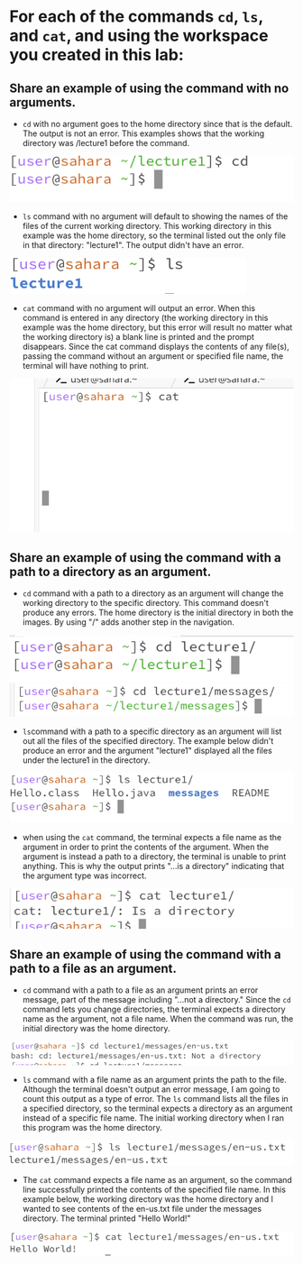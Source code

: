 # For each of the commands `cd`, `ls`, and `cat`, and using the workspace you created in this lab:

## **Share an example of using the command with no arguments.**
* `cd` with no argument goes to the home directory since that is the default. The output is not an error. This examples shows that the working directory was /lecture1 before the command.

![Image](NoArgumentCD.png)

* `ls` command with no argument will default to showing the names of the files of the current working directory. This working directory in this example was the home directory, so the terminal listed out the only file in that directory: "lecture1". The output didn't have an error.

![Image](NoArgumentLS.png)

* `cat` command with no argument will output an error. When this command is entered in any directory (the working directory in this example was the home directory, but this error will result no matter what the working directory is) a blank line is printed and the prompt disappears. Since the cat command displays the contents of any file(s), passing the command without an argument or specified file name, the terminal will have nothing to print. 

![Image](noArgumentCAT.png)


## **Share an example of using the command with a path to a directory as an argument.**
* `cd` command with a path to a directory as an argument will change the working directory to the specific directory. This command doesn't produce any errors. The home directory is the initial directory in both the images. By using "/" adds another step in the navigation. 
  
![Image](DirectoryCD.png)
![Image](PathCD.png)

* `ls`command with a path to a specific directory as an argument will list out all the files of the specified directory. The example below didn't produce an error and the argument "lecture1" displayed all the files under the lecture1 in the directory. 

![Image](DirectoryLS.png)

* when using the `cat` command, the terminal expects a file name as the argument in order to print the contents of the argument. When the argument is instead a path to a directory, the terminal is unable to print anything. This is why the output prints "...is a directory" indicating that the argument type was incorrect. 

![Image](DirectoryCAT.png)

## **Share an example of using the command with a path to a file as an argument.**
* `cd` command with a path to a file as an argument prints an error message, part of the message including "...not a directory." Since the `cd` command lets you change directories, the terminal expects a directory name as the argument, not a file name. When the command was run, the initial directory was the home directory. 
  
![Image](FileCD.png)

* `ls` command with a file name as an argument prints the path to the file. Although the terminal doesn't output an error message, I am going to count this output as a type of error. The `ls` command lists all the files in a specified directory, so the terminal expects a directory as an argument instead of a specific file name. The initial working directory when I ran this program was the home directory.

![Image](FileLS.png)

* The `cat` command expects a file name as an argument, so the command line successfully printed the contents of the specified file name. In this example below, the working directory was the home directory and I wanted to see contents of the en-us.txt file under the messages directory. The terminal printed "Hello World!" 

![Image](FileCAT.png)
